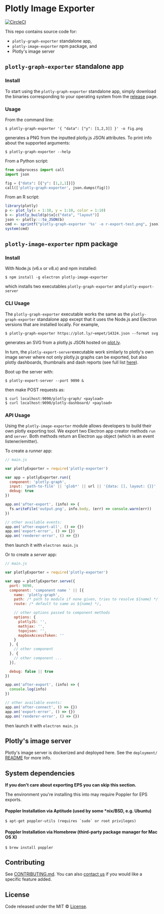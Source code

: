 # Plotly Image Exporter

[![CircleCI](https://circleci.com/gh/plotly/orca.svg?style=svg)](https://circleci.com/gh/plotly/orca)

This repo contains source code for:

- `plotly-graph-exporter` standalone app,
- `plotly-image-exporter` npm package, and
- Plotly's image server

## `plotly-graph-exporter` standalone app

### Install

To start using the `plotly-graph-exporter` standalone app, simply download the
binaries corresponding to your operating system from the
[release](https://github.com/plotly/image-exporter/releases) page.

### Usage

From the command line:

```
$ plotly-graph-exporter '{ "data": ["y": [1,2,3]] }' -o fig.png
```

generates a PNG from the inputted plotly.js JSON attributes. To print info
about the supported arguments:

```
$ plotly-graph-exporter --help
```

From a Python script:

```python
from subprocess import call
import json

fig = {"data": [{"y": [1,2,1]}]}
call(['plotly-graph-exporter', json.dumps(fig)])
```

From an R script:

```R
library(plotly)
p <- plot_ly(x = 1:10, y = 1:10, color = 1:10)
b <- plotly_build(p)$x[c("data", "layout")]
json <- plotly:::to_JSON(b)
cmd <- sprintf("plotly-graph-exporter '%s' -o r-export-test.png", json)
system(cmd)
```

## `plotly-image-exporter` npm package

### Install

With Node.js (v6.x or v8.x) and npm installed:

```
$ npm install -g electron plotly-image-exporter
```

which installs two executables `plotly-graph-exporter` and `plotly-export-server`

### CLI Usage

The `plotly-graph-exporter` executable works the same as the
`plotly-graph-exporter` standalone app except that it uses the Node.js and
Electron versions that are installed locally. For example,

```
$ plotly-graph-exporter https://plot.ly/~empet/14324.json --format svg
```

generates an SVG from a plotly.js JSON hosted on [plot.ly](https://plot.ly/).

In turn, the `plotly-export-server`executable work similarly to plotly's own
image server where not only plotly.js graphs can be exported, but also plotly
dashboards, thumbnails and dash reports (see full list
[here](https://github.com/plotly/image-exporter/tree/master/src/component)).

Boot up the server with:

```
$ plotly-export-server --port 9090 &
```

then make POST requests as:

```
$ curl localhost:9090/plotly-graph/ <payload>
$ curl localhost:9090/plotly-dashboard/ <payload>
```

### API Usage

Using the `plotly-image-exporter` module allows developers to build their own
plotly exporting tool. We export two Electron app creator methods `run` and
`server`.  Both methods return an Electron `app` object (which is an event
listener/emitter).

To create a _runner_ app:

```js
// main.js

var plotlyExporter = require('plotly-exporter')

var app = plotlyExporter.run({
  component: 'plotly-graph',
  input: 'path-to-file' || 'glob*' || url || '{data: [], layout: {}}' || [/* array of those */],
  debug: true
})

app.on('after-export', (info) => {
  fs.writeFile('output.png', info.body, (err) => console.warn(err))
})

// other available events:
app.on('after-export-all', () => {})
app.on('export-error', () => {})
app.on('renderer-error', () => {})
```

then launch it with `electron main.js`

Or to create a _server_ app:

```js
// main.js

var plotlyExporter = require('plotly-exporter')

var app = plotlyExporter.serve({
  port: 9090,
  component: 'component name ' || [{
    name: 'plotly-graph',
    path: /* path to module if none given, tries to resolve ${name} */,
    route: /* default to same as ${name} */,

    // other options passed to component methods
    options: {
      plotlyJS: '',
      mathjax: '',
      topojson: '',
      mapboxAccessToken: ''
    }
  }, {
    // other component
  }, {
    // other component ...
  }],

  debug: false || true
})

app.on('after-export', (info) => {
  console.log(info)
})

// other available events:
app.on('after-connect', () => {})
app.on('export-error', () => {})
app.on('renderer-error', () => {})
```

then launch it with `electron main.js`

## Plotly's image server

Plotly's image server is dockerized and deployed here. See the `deployment/`
[README](https://github.com/plotly/image-exporter/tree/master/deployment) for more info.

## System dependencies

**If you don't care about exporting EPS you can skip this section.**

The environment you're installing this into may require Poppler for EPS exports.

#### Poppler Installation via Aptitude (used by some \*nix/BSD, e.g. Ubuntu)

```
$ apt-get poppler-utils (requires `sudo` or root privileges)
```

#### Poppler Installation via Homebrew (third-party package manager for Mac OS X)

```
$ brew install poppler
```

## Contributing

See
[CONTRIBUTING.md](https://github.com/plotly/image-exporter/blob/master/CONTRIBUTING.md).
You can also [contact us](https://plot.ly/products/consulting-and-oem/) if you
would like a specific feature added.

## License

Code released under the MIT ©
[License](https://github.com/plotly/image-exporter/blob/master/LICENSE).

